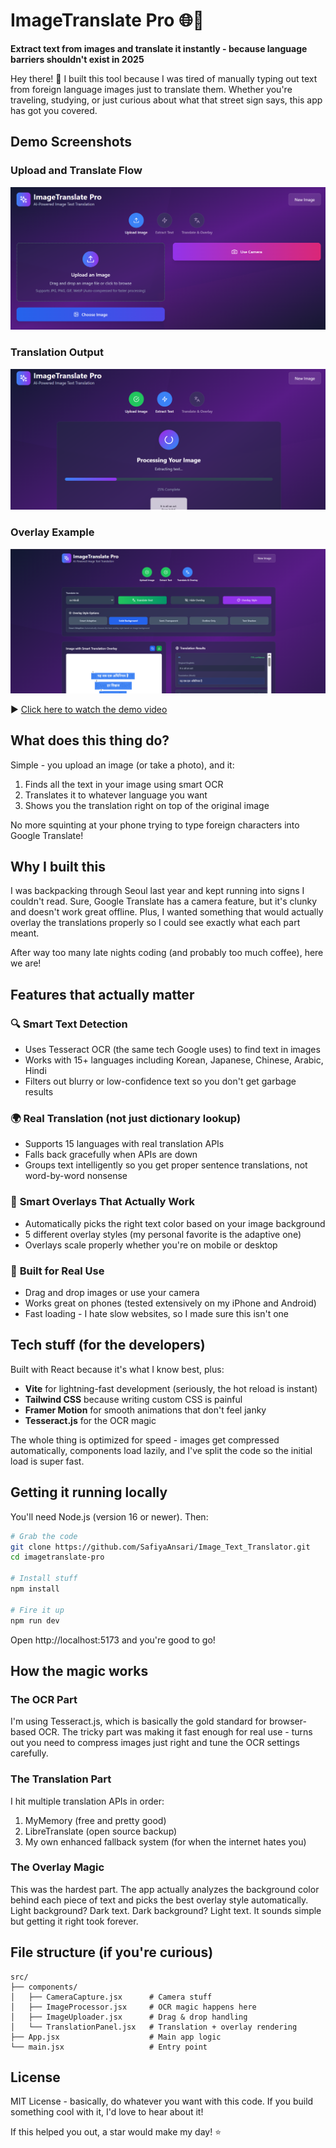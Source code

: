 # ImageTranslate Pro 🌐📸

**Extract text from images and translate it instantly - because language barriers shouldn't exist in 2025**

Hey there! 👋 I built this tool because I was tired of manually typing out text from foreign language images just to translate them. Whether you're traveling, studying, or just curious about what that street sign says, this app has got you covered.

## Demo Screenshots

### Upload and Translate Flow
![Upload Screenshot](images/ss1.png)

### Translation Output
![Translation Result](images/ss2.png)

### Overlay Example
![Overlay Screenshot](images/ss3.png)


▶️ [Click here to watch the demo video](videos/DemoVideo.mp4)




## What does this thing do?

Simple - you upload an image (or take a photo), and it:
1. Finds all the text in your image using smart OCR
2. Translates it to whatever language you want
3. Shows you the translation right on top of the original image

No more squinting at your phone trying to type foreign characters into Google Translate!

## Why I built this

I was backpacking through Seoul last year and kept running into signs I couldn't read. Sure, Google Translate has a camera feature, but it's clunky and doesn't work great offline. Plus, I wanted something that would actually overlay the translations properly so I could see exactly what each part meant.

After way too many late nights coding (and probably too much coffee), here we are!

## Features that actually matter

### 🔍 **Smart Text Detection**
- Uses Tesseract OCR (the same tech Google uses) to find text in images
- Works with 15+ languages including Korean, Japanese, Chinese, Arabic, Hindi
- Filters out blurry or low-confidence text so you don't get garbage results

### 🌍 **Real Translation (not just dictionary lookup)**
- Supports 15 languages with real translation APIs
- Falls back gracefully when APIs are down
- Groups text intelligently so you get proper sentence translations, not word-by-word nonsense

### 🎨 **Smart Overlays That Actually Work**
- Automatically picks the right text color based on your image background
- 5 different overlay styles (my personal favorite is the adaptive one)
- Overlays scale properly whether you're on mobile or desktop

### 📱 **Built for Real Use**
- Drag and drop images or use your camera
- Works great on phones (tested extensively on my iPhone and Android)
- Fast loading - I hate slow websites, so I made sure this isn't one

## Tech stuff (for the developers)

Built with React because it's what I know best, plus:
- **Vite** for lightning-fast development (seriously, the hot reload is instant)
- **Tailwind CSS** because writing custom CSS is painful
- **Framer Motion** for smooth animations that don't feel janky
- **Tesseract.js** for the OCR magic

The whole thing is optimized for speed - images get compressed automatically, components load lazily, and I've split the code so the initial load is super fast.

## Getting it running locally

You'll need Node.js (version 16 or newer). Then:

```bash
# Grab the code
git clone https://github.com/SafiyaAnsari/Image_Text_Translator.git
cd imagetranslate-pro

# Install stuff
npm install

# Fire it up
npm run dev
```

Open http://localhost:5173 and you're good to go!

## How the magic works

### The OCR Part
I'm using Tesseract.js, which is basically the gold standard for browser-based OCR. The tricky part was making it fast enough for real use - turns out you need to compress images just right and tune the OCR settings carefully.

### The Translation Part
I hit multiple translation APIs in order:
1. MyMemory (free and pretty good)
2. LibreTranslate (open source backup)
3. My own enhanced fallback system (for when the internet hates you)

### The Overlay Magic
This was the hardest part. The app actually analyzes the background color behind each piece of text and picks the best overlay style automatically. Light background? Dark text. Dark background? Light text. It sounds simple but getting it right took forever.

## File structure (if you're curious)

```
src/
├── components/
│   ├── CameraCapture.jsx      # Camera stuff
│   ├── ImageProcessor.jsx     # OCR magic happens here
│   ├── ImageUploader.jsx      # Drag & drop handling
│   └── TranslationPanel.jsx   # Translation + overlay rendering
├── App.jsx                    # Main app logic
└── main.jsx                   # Entry point
```



## License

MIT License - basically, do whatever you want with this code. If you build something cool with it, I'd love to hear about it!



If this helped you out, a star would make my day! ⭐